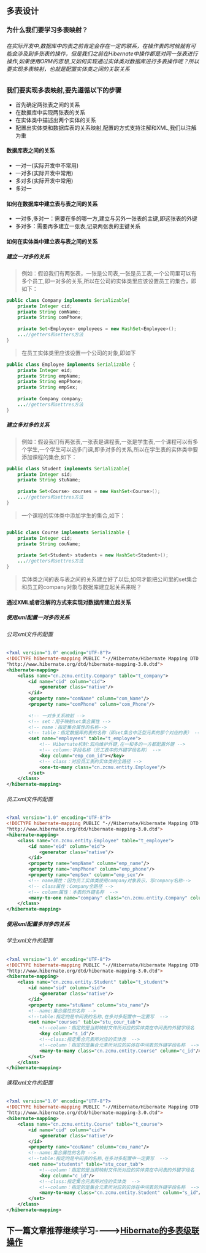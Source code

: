 ## 多表设计

### 为什么我们要学习多表映射？

###### 在实际开发中,数据库中的表之前肯定会存在一定的联系，在操作表的时候就有可能会涉及到多张表的操作，但是我们之前在Hibernate中操作都是对同一张表进行操作,如果使用ORM的思想,又如何实现通过实体类对数据库进行多表操作呢？所以要实现多表映射，也就是配置实体类之间的关联关系

### 我们要实现多表映射,要先遵循以下的步骤
- 首先确定两张表之间的关系
- 在数据库中实现两张表的关系
- 在实体类中描述出两个实体的关系
- 配置出实体类和数据库表的关系映射,配置的方式支持注解和XML,我们以注解为重

#### 数据库表之间的关系
- 一对一(实际开发中不常用)
- 一对多(实际开发中常用)
- 多对多(实际开发中常用)
- 多对一

#### 如何在数据库中建立表与表之间的关系
- 一对多,多对一：需要在多的哪一方,建立与另外一张表的主键,即这张表的外键
- 多对多：需要再多建立一张表,记录两张表的主键关系

#### 如何在实体类中建立表与表之间的关系

##### 建立一对多的关系
> 例如：假设我们有两张表，一张是公司表,一张是员工表,一个公司里可以有多个员工,即一对多的关系,所以在公司的实体类里应该设置员工的集合，即如下：

```java
public class Company implements Serializable{
	private Integer cid;
	private String comName;
	private String comPhone;
	
	private Set<Employee> employees = new HashSet<Employee>();
	...//getters和setters方法
}
```

> 在员工实体类里应该设置一个公司的对象,即如下

```java
public class Employee implements Serializable {
	private Integer eid;
	private String empName;
	private String empPhone;
	private String empSex;
	
	private Company company;
	...//getters和settres方法
}
```

##### 建立多对多的关系

>例如：假设我们有两张表,一张表是课程表,一张是学生表,一个课程可以有多个学生,一个学生可以选多门课,即多对多的关系,所以在学生表的实体类中要添加课程的集合,如下：

```java
public class Student implements Serializable{
	private Integer sid;
	private String stuName;
	
	private Set<Course> courses = new HashSet<Course>();
	...//getters和settres方法
}
```

> 一个课程的实体类中添加学生的集合,如下：

```java

public class Course implements Serializable {
	private Integer cid;
	private String couName;
	
	private Set<Student> students = new HashSet<Student>();
	...//getters和settres方法
}
```

> 实体类之间的表与表之间的关系建立好了以后,如何才能把公司里的set集合和员工的company对象与数据库建立起关系来呢？

#### 通过XML或者注解的方式来实现对数据库建立起关系

##### 使用xml配置一对多的关系

###### 公司xml文件的配置
```xml
<?xml version="1.0" encoding="UTF-8"?>
<!DOCTYPE hibernate-mapping PUBLIC "-//Hibernate/Hibernate Mapping DTD 3.0//EN"
"http://www.hibernate.org/dtd/hibernate-mapping-3.0.dtd">
<hibernate-mapping>
	<class name="cn.zcmu.entity.Company" table="t_company">
		<id name="cid" column="cid">
			<generator class="native"/>
		</id>
		<property name="comName" column="com_Name"/>
		<property name="comPhone" column="com_Phone"/>
		
		<!-- 一对多关系映射 -->
		<!-- set：用于映射set集合属性 -->
		<!-- name：指定集合属性的名称-->
		<!-- table：指定数据库的表的名称（即set集合中泛型元素的那个对应的表） -->
		<set name="employees" table="t_employee">
			<!-- Hibernate机制:双向维护外键,在一和多的一方都配置外键 -->
			<!-- column:字段名称（员工表中的外键字段名称） -->
			<key column="emp_com_id"></key>
			<!-- class：对应员工表的实体类的全路径 -->
			<one-to-many class="cn.zcmu.entity.Employee"/>
		</set>
	</class>
</hibernate-mapping>
```
###### 员工xml文件的配置
```xml
<?xml version="1.0" encoding="UTF-8"?>
<!DOCTYPE hibernate-mapping PUBLIC "-//Hibernate/Hibernate Mapping DTD 3.0//EN"
"http://www.hibernate.org/dtd/hibernate-mapping-3.0.dtd">
<hibernate-mapping>
	<class name="cn.zcmu.entity.Employee" table="t_employee">
		<id name="eid" column="eid">
			<generator class="native"/>
		</id>
		<property name="empName" column="emp_name"/>
		<property name="empPhone" column="emp_phone"/>
		<property name="empSex" column="emp_sex"/>
		<!-- name属性：因为员工实体类使用company对象表示，写company名称-->
		<!-- class属性：Company全路径 -->
		<!-- column属性：本表的外键名称  -->
		<many-to-one name="company" class="cn.zcmu.entity.Company" column="emp_com_id"/>
	</class>
</hibernate-mapping>
```

##### 使用xml配置多对多的关系

###### 学生xml文件的配置
```xml
<?xml version="1.0" encoding="UTF-8"?>
<!DOCTYPE hibernate-mapping PUBLIC "-//Hibernate/Hibernate Mapping DTD 3.0//EN"
"http://www.hibernate.org/dtd/hibernate-mapping-3.0.dtd">
<hibernate-mapping>
	<class name="cn.zcmu.entity.Student" table="t_student">
		<id name="sid" column="sid">
			<generator class="native"/>
		</id>	
		<property name="stuName" column="stu_name"/>
		<!--name:集合属性的名称 -->
		<!--table:指定的是中间表的名称,在多对多配置中一定要写  -->
		<set name="courses" table="stu_cour_tab">
			<!--column：指定的是当前映射文件所对应的实体类在中间表的外键字段名  -->
			<key column="s_id"/>
			<!--class:指定集合元素所对应的实体类  -->
			<!--column：指定的是集合元素所对应的实体在中间表的外键字段名称  -->
			<many-to-many class="cn.zcmu.entity.Course" column="c_id"/>
		</set>
	</class>
</hibernate-mapping>
```

###### 课程xml文件的配置

```xml
<?xml version="1.0" encoding="UTF-8"?>
<!DOCTYPE hibernate-mapping PUBLIC "-//Hibernate/Hibernate Mapping DTD 3.0//EN"
"http://www.hibernate.org/dtd/hibernate-mapping-3.0.dtd">
<hibernate-mapping>
	<class name="cn.zcmu.entity.Course" table="t_course">
		<id name="cid" column="cid">
			<generator class="native"/>
		</id>	
		<property name="couName" column="cou_name"/>
		<!--name:集合属性的名称 -->
		<!--table:指定的是中间表的名称,在多对多配置中一定要写  -->
		<set name="students" table="stu_cour_tab">
			<!--column：指定的是当前映射文件所对应的实体类在中间表的外键字段名  -->
			<key column="c_id"/>
			<!--class:指定集合元素所对应的实体类  -->
			<!--column：指定的是集合元素所对应的实体在中间表的外键字段名称  -->
			<many-to-many class="cn.zcmu.entity.Student" column="s_id"/>
		</set>
	</class>
</hibernate-mapping>
```

## 下一篇文章推荐继续学习---->[Hibernate的多表级联操作](https://github.com/ScureHu/hibernate/blob/master/hibernate/tableRelation.md)
